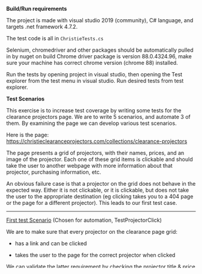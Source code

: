 **Build/Run requirements**

The project is made with visual studio 2019 (community), C# language, and targets .net framework 4.7.2. 

The test code is all in `ChristieTests.cs`

Selenium, chromedriver and other packages should be automatically pulled in by nuget on build
Chrome driver package is version 88.0.4324.96, make sure your machine has correct chrome version (chrome 88) installed.

Run the tests by opening project in visual studio, then opening the Test explorer from the test menu in visual studio. Run desired tests from test explorer.

**Test Scenarios**

This exercise is to increase test coverage by writing some tests for the clearance projectors page. We are to write 5 scenarios, and automate 3 of them. By examining the page we can develop various test scenarios. 

Here is the page: https://christieclearanceprojectors.com/collections/clearance-projectors

The page presents a grid of projectors, with their names, prices, and an image of the projector. Each one of these grid items is clickable and should take the user to another webpage with more information about that projector, purchasing information, etc. 

An obvious failure case is that a projector on the grid does not behave in the expected way. Either it is not clickable, or it is clickable, but does not take the user to the appropriate destination (eg clicking takes you to a 404 page or the page for a different projector). This leads to our first test case.

---

<u>First test Scenario</u> (Chosen for automation, TestProjectorClick)

We are to make sure that every projector on the clearance page grid:

* has a link and can be clicked

* takes the user to the page for the correct projector when clicked 

We can validate the latter requirement by checking the projector title & price information on the new page, and then comparing it to the title/price information found in the clicked grid item.

We also must make sure to check every projector on all pages of the grid 

This is one of our automated tests, and at the time of writing it is currently passing.

---

The clearance page also has two drop down menus the user can interact with. One menu labelled "Sort By", another labelled "Browse By". The "Sort by" menu changes the order of what is in the grid based on whatever menu item is selected (price, alphabetical...etc). The "Browse By" menu filters elements from the grid, by default it is set to show "All" projectors. If a user selects "Used" in browse by it will update the grid to only show projectors that are "used" and no other projectors should be visible.

We can create several test scenarios for user interaction with these two menus as these are the main two inputs on the page.

---

<u>Second Test Scenario</u> (Chosen for automation, TestBrowseByUsed)

We are to make sure that selection of the "Browse By" option "Used" updates the grid and:

* The new grid of projectors is a subset of the grid of all projectors, that is to say, there should be no projectors here that were not also visible on the all projectors page

* All projectors on this page are marked "used", there should not be any other type of projector in the grid, for example "Certified Refurbished" which is a different category

Again all pages should be checked if we have multiple pages of projectors.

Note: This is one of the automated tests and the automated test currently fails. It fails due to 2 main problems:

On the "all" projectors page there is a projector named `Captiva DUW350S 1DLP laser projector - Used`. We expect this projector to also be in the new grid when we select "Browse By used" as it is marked use. However unlike the other projectors that are marked used, this projector does not appear as expected on the Used projectors page.

Another issue is that when we select "Browse by used", one of the items is `LW502 3LCD Projector - Certified Refurbished`. This projector is not marked used, and there is no other "Certified Refurbished" projector in the grid. This projector should not be present based on our criteria.

As such this test is currently failing.

---

<u>Third Test Scenario</u> (Chosen for automation, TestSortPriceAscending)

We are to make sure that selection of the "Sort By" option "Price, low to high" updates the grid and:

* We receive a new grid with the exact same elements, except that the order is different. They should now be in ascending order of the price.

* For projectors on sale, that have a sale price (what a customer would actually pay), and a regular price (that is marked down), only the sale price is considered for the order

* No specific behavior assumed/required for the ordering of two elements that have the same price

Again all pages should be checked if we have multiple pages of projectors.

This is one of our automated tests, and at the time of writing it is currently passing.

---

<u>Fourth Test Scenario</u> (Not automated)

In this scenario we are to test that "Sort By" and "Browse By" can work simultaneously without issue. 

An example of this case would be Simultaneously selecting both "Browse by Used" and "Sort by Price, low to high". The resulting grid should have a combination of requirements from the third and second test cases above, as well as some additional criteria.

So the criteria would be:

* The order of operations should not matter. That is to say, if we select "Browse by Used" first, and then "Sort by Price, low to high" after that, the result should be identical to when we select "Sort by Price, low to high" first and "Browse by Used" second.

* The new grid of projectors is a subset of the grid of all projectors, that is to say, there should be no projectors here that were not also visible on the all projectors page

* All projectors on this page are marked "used", there should not be any other type of projector in the grid like "Certified Refurbished" which is a different category

* The elements in this grid should be the same as if we only selected the "browse by used" option except for the order in which they are arranged. They should be in ascending order of the price.

* For projectors on sale, that have a sale price (what a customer would actually pay), and a regular price (that is marked down), only the sale price is considered for the order

* No specific behavior assumed/required for the ordering of two elements that have the same price

Again all pages should be checked if we have multiple pages of projectors.

---

<u>Fifth test scenario</u> (Not automated)

In this scenario, we are to make sure we test that the default selection on the clearance page for the option "browse by" is set to "all", as it may be counterintuitive to open the page for clearance projectors and only receive, say, 1DLP projectors. Se we are to validate

*  "browse by" is set to "all" by default when the page is loaded

We could also try and make sure the content displayed for "all" is correct. One way to do this would be to select the other options in the dropdowns, and make sure their results are all strictly subsets of the content provided by the "all" page. This would make sure that there are no hidden items that are not visible from "all" but visible from one of the other options. However this may not be necessary. In our second, third and fourth scenarios above, we already test to make sure the results are strictly subsets of the "all" page. If we had written tests for all the options under "browse by" and "sort by" with this criteria, then we would have already validated this.

---

